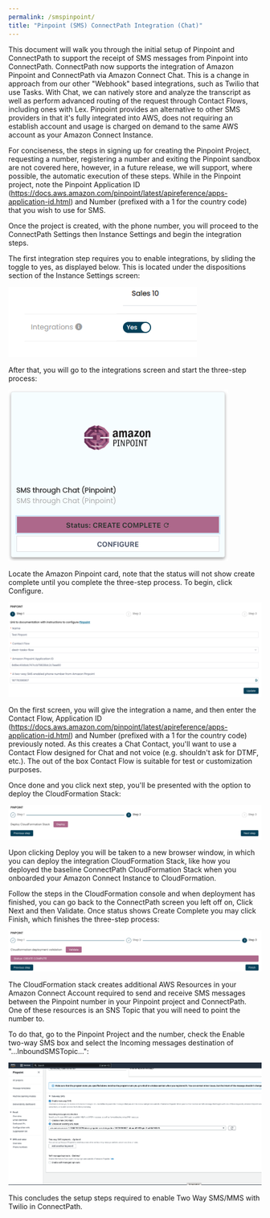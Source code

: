 ```yaml
---
permalink: /smspinpoint/
title: "Pinpoint (SMS) ConnectPath Integration (Chat)"
---
```


This document will walk you through the initial setup of Pinpoint and
ConnectPath to support the receipt of SMS messages from Pinpoint into
ConnectPath. ConnectPath now supports the integration of Amazon Pinpoint
and ConnectPath via Amazon Connect Chat. This is a change in approach
from our other "Webhook" based integrations, such as Twilio that use
Tasks. With Chat, we can natively store and analyze the transcript as
well as perform advanced routing of the request through Contact Flows,
including ones with Lex. Pinpoint provides an alternative to other SMS
providers in that it's fully integrated into AWS, does not requiring an
establish account and usage is charged on demand to the same AWS account
as your Amazon Connect Instance.

For conciseness, the steps in signing up for creating the Pinpoint
Project, requesting a number, registering a number and exiting the
Pinpoint sandbox are not covered here, however, in a future release,
we will support, where possible, the automatic execution of these
steps. While in the Pinpoint project, note the Pinpoint Application ID
(<https://docs.aws.amazon.com/pinpoint/latest/apireference/apps-application-id.html>)
and Number (prefixed with a 1 for the country code) that you wish to
use for SMS.

Once the project is created, with the phone number, you will proceed
to the ConnectPath Settings then Instance Settings and begin the
integration steps.

The first integration step requires you to enable integrations, by
sliding the toggle to yes, as displayed below. This is located under
the dispositions section of the Instance Settings screen:

![](./pinpoint-chat-integration/media/image1.png)

After that, you will go to the integrations screen and start the
three-step process:

![](./pinpoint-chat-integration/media/image2.png)

Locate the Amazon Pinpoint card, note that the status will not show
create complete until you complete the three-step process. To begin,
click Configure.

![](./pinpoint-chat-integration/media/image3.png)

On the first screen, you will give the integration a name, and then
enter the Contact Flow, Application ID
(<https://docs.aws.amazon.com/pinpoint/latest/apireference/apps-application-id.html>)
and Number (prefixed with a 1 for the country code) previously noted. As
this creates a Chat Contact, you'll want to use a Contact Flow designed
for Chat and not voice (e.g. shouldn't ask for DTMF, etc.). The out of
the box Contact Flow is suitable for test or customization purposes.

Once done and you click next step, you'll be presented with the option
to deploy the CloudFormation Stack:

![](./pinpoint-chat-integration/media/image4.png)

Upon clicking Deploy you will be taken to a new browser window, in which
you can deploy the integration CloudFormation Stack, like how you
deployed the baseline ConnectPath CloudFormation Stack when you
onboarded your Amazon Connect Instance to CloudFormation.

Follow the steps in the CloudFormation console and when deployment has
finished, you can go back to the ConnectPath screen you left off on,
Click Next and then Validate. Once status shows Create Complete you may
click Finish, which finishes the three-step process:

![](./pinpoint-chat-integration/media/image5.png)

The CloudFormation stack creates additional AWS Resources in your Amazon
Connect Account required to send and receive SMS messages between the
Pinpoint number in your Pinpoint project and ConnectPath. One of these
resources is an SNS Topic that you will need to point the number to.

To do that, go to the Pinpoint Project and the number, check the Enable
two-way SMS box and select the Incoming messages destination of
\"...InboundSMSTopic...\":

![](./pinpoint-chat-integration/media/image6.png)

This concludes the setup steps required to enable Two Way SMS/MMS with
Twilio in ConnectPath.
